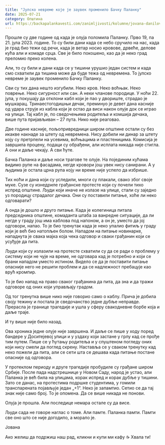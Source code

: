 ```yaml
---
title: "Јулско невреме које је заувек променило Бачку Паланку"
date: 2025-07-21
category: Општина
url: https://backapalankavesti.com/zanimljivosti/kolumne/jovana-danilov-kolumna/julsko-nevreme-koje-je-promenilo-backu-palanku/
---
```


Прошле су две године од када је олуја поломила Паланку. Прво 19, па 21. јула 2023. године. То су били дани када се небо сручило на нас, када је град био тежи од речи, када је ветар носио кровове, дрвеће, делове кућа али и комаде срца. Све је било покошено, као да је неко град преломио преко колена.

Али, то су били и дани када се у тишини урушио један систем и када смо схватили да тишина може да буде тежа од невремена. То јулско невреме је заувек променило Бачку Паланку.

Сви су тих дана нешто изгубили. Неко кров. Неко воћњак. Неко поврење. Неко сигурност или сан. А неки чланове породице. У ноћи 22. јула, у покушају да отклони кабл који је пао у двориште, страдао је мушкарац. Тринаестогодишњи дечак, преминуо је девет дана касније од удара струје из кабла који је остао да виси након олује док се играо на улици. Тај кабл је, по сведочењима родитеља и комшија дечака, више пута пријављиван – 27 пута. Нико није реаговао.

Две године касније, пољопривредници широм општине остали су без икакве накнаде за штету од невремена. Нису добили ни динар за штету коју су претрпели на усевима, воћњацима и пластеницима. Комисија је завршила процену, подаци су обрађени, али исплата никада није стигла. А они и даље чекају. А сви ћуте.

Бачка Паланка и даље носи трагове те олује. На појединим кућама видимо рупе на фасадама, негде кровори још увек нису санирани. А у људима је остала црна рупа коју ни време није успело да избрише.

Тих ноћи и дана који су уследили, многи су плакали, свако због своје муке. Сузе су изнедриле грађанске протесте који су почели тихо испред општине. Људи који иначе не излазе на улице, стали су заједно уз породицу страдалог дечака. Они су поставили питање, хоће ли неко одговарати?

А онда је дошло и друго питање. Када је колегиница питала председника општине, комаданта штаба за ванредне ситуације, да ли негде у граду још има каблова под напоном, а он је, уместо да јој одговори, напао. То је био тренутак када је неко упалио фитиљ у граду који је већ био натопљен болом. Нападом на питање новинарке,  нападнута је свака мајка која чека одговор и сваки грађанин који се усуђује да пита.

Људи који су излазили на протесте схватили су да се ради о проблему у систему који не чује на време, не одговара кад је потребно и који се брани нападом уместо истином. Видело се да је поставити питање опасније него не решити проблем и да се надлежност пребацује као врућ кромпир.

То је био напад на право сваког грађанина да пита, да зна и да тражи одговоре од оних који управљају градом.

Од тог тренутка више нико није говорио само о каблу. Прича је добила своју тежину и постала је сведочанство једне дубље неправде. Прерасла је границе трагедије и ушла у сферу свакодневне борбе која и даље траје.

И ту више није било назад.

Ова хроника једне олује није завршена. И даље се пише у ходу поред бандере у Доситејевој улици и у уздаху који застане у грлу кад се прође тим путем. Пише се у ћутању родитеља и у спуштеном погледу оних који нису смели да поглед скрену. Наставља се у сваком тренутку кад неко пожели да пита, али се сети шта се дешава када питање постане опасније од одговора.

У протеклом периоду и друге трагедије пробудиле су грађане широм Србије. После пада надстрешнице у Новом Саду, народ је устао, али Паланка је већ била на улицама, корак испред и корак дубље у тишини. Зато се данас, на протестима подршке студентима, у гомили транспарената појављује један „+1“. Неко је запамтио. Сетио се да тај знак није само број. То је опомена. Да се више никада не понови.

Олуја је прошла. Али последице немара остале су да висе.

Људи сада не говоре наглас о томе. Али памте. Паланка памти. Памти све оно што се није догодило, а морало је.

Јована

Ако желиш да подржиш наш рад, кликни и купи ми кафу ☕ Хвала ти!
